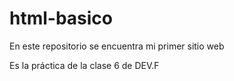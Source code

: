 # html-basico
<p>En este repositorio se encuentra mi primer sitio web</p>
<p>Es la práctica de la clase 6 de DEV.F</p>
